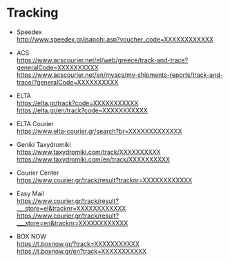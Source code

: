 # Tracking

* Speedex\
  http://www.speedex.gr/isapohi.asp?voucher_code=XXXXXXXXXXXX

* ACS\
  https://www.acscourier.net/el/web/greece/track-and-trace?generalCode=XXXXXXXXXX \
  https://www.acscourier.net/en/myacs/my-shipments-reports/track-and-trace/?generalCode=XXXXXXXXXX

* ELTA\
  https://elta.gr/track?code=XXXXXXXXXXX \
  https://elta.gr/en/track?code=XXXXXXXXXXX

* ELTA Courier\
  https://www.elta-courier.gr/search?br=XXXXXXXXXXXXX

* Geniki Taxydromiki\
  https://www.taxydromiki.com/track/XXXXXXXXXX \
  https://www.taxydromiki.com/en/track/XXXXXXXXXX

* Courier Center\
  https://www.courier.gr/track/result?tracknr=XXXXXXXXXXXX

* Easy Mail\
  https://www.courier.gr/track/result?___store=el&tracknr=XXXXXXXXXXXX \
  https://www.courier.gr/track/result?___store=en&tracknr=XXXXXXXXXXXX

* BOX NOW\
  https://t.boxnow.gr/?track=XXXXXXXXXXX \
  https://t.boxnow.gr/en?track=XXXXXXXXXXX
